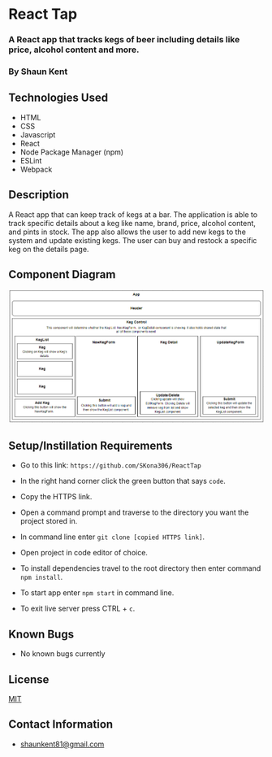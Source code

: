 # React Tap

### A React app that tracks kegs of beer including details like price, alcohol content and more.
### By Shaun Kent

## Technologies Used

* HTML
* CSS
* Javascript
* React
* Node Package Manager (npm)
* ESLint
* Webpack

## Description

A React app that can keep track of kegs at a bar. The application is able to track specific details about a keg like name, brand, price, alcohol content, and pints in stock. The app also allows the user to add new kegs to the system and update existing kegs. The user can buy and restock a specific keg on the details page. 

## Component Diagram

![component diagram](./src/img/TapRoomCompDiagram.PNG)

## Setup/Instillation Requirements

* Go to this link: `https://github.com/SKona306/ReactTap`

* In the right hand corner click the green button that says `code`.

* Copy the HTTPS link.

* Open a command prompt and traverse to the directory you want the project stored in.

* In command line enter `git clone [copied HTTPS link]`.

* Open project in code editor of choice.

* To install dependencies travel to the root directory then enter command `npm install`.

* To start app enter `npm start` in command line.

* To exit live server press CTRL + `c`.


## Known Bugs

* No known bugs currently

## License 

[MIT](https://choosealicense.com/licenses/mit/)

## Contact Information

* shaunkent81@gmail.com
